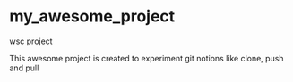# my_awesome_project
wsc project

This awesome project is created to experiment git notions like clone, push and pull
